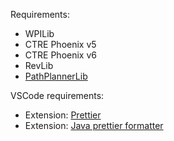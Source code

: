 Requirements:

- WPILib
- CTRE Phoenix v5
- CTRE Phoenix v6
- RevLib
- [PathPlannerLib](https://3015rangerrobotics.github.io/pathplannerlib/)

VSCode requirements:

- Extension: [Prettier](https://marketplace.visualstudio.com/items?itemName=esbenp.prettier-vscode)
- Extension: [Java prettier formatter](https://marketplace.visualstudio.com/items?itemName=mwpb.java-prettier-formatter)
